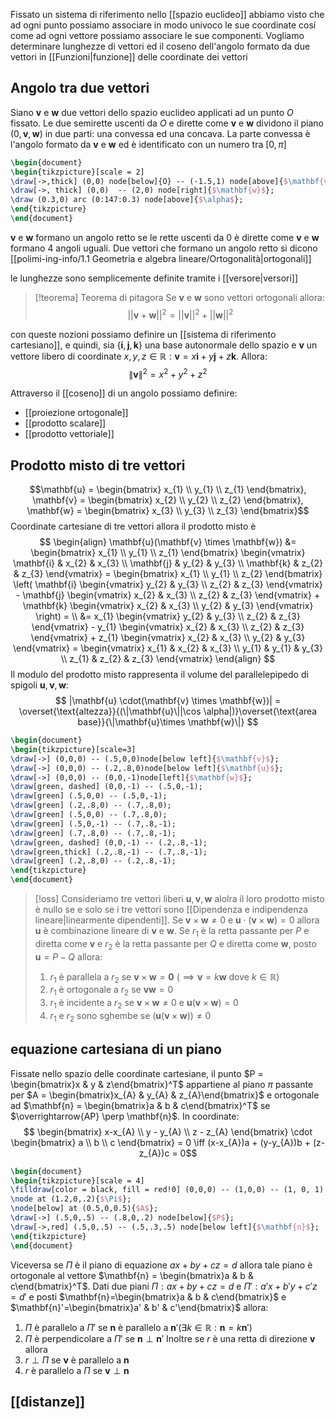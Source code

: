 Fissato un sistema di riferimento nello [[spazio euclideo]] abbiamo visto che ad ogni punto possiamo associare in modo univoco le sue coordinate cosí come ad ogni vettore possiamo associare le sue componenti. Vogliamo determinare lunghezze di vettori ed  il coseno dell'angolo formato da due vettori in [[Funzioni|funzione]] delle coordinate dei vettori


## Angolo tra due vettori
Siano $\mathbf{v}$ e $\mathbf{w}$ due vettori dello spazio euclideo applicati ad un punto $O$ fissato. Le due semirette uscenti da $O$ e dirette come $\mathbf{v}$ e $\mathbf{w}$ dividono il piano $(0,\mathbf{v},\mathbf{w})$ in due parti: una convessa ed una concava. La parte convessa è l'angolo formato da $\mathbf{v}$ e $\mathbf{w}$ ed è identificato con un numero tra $[0,\pi]$
```tikz
\begin{document}
\begin{tikzpicture}[scale = 2]
\draw[->,thick] (0,0) node[below]{O} -- (-1.5,1) node[above]{$\mathbf{v}$};
\draw[->, thick] (0,0)  -- (2,0) node[right]{$\mathbf{w}$};
\draw (0.3,0) arc (0:147:0.3) node[above]{$\alpha$};
\end{tikzpicture}
\end{document}
```
$\mathbf{v}$ e $\mathbf{w}$ formano un angolo retto se le rette uscenti da $0$ è dirette come $\mathbf{v}$ e $\mathbf{w}$ formano 4 angoli uguali. Due vettori che formano un angolo retto si dicono [[polimi-ing-info/1.1 Geometria e algebra lineare/Ortogonalità|ortogonali]]

le lunghezze sono semplicemente definite tramite i [[versore|versori]]


>[!teorema] Teorema di pitagora
>Se $\mathbf{v}$ e $\mathbf{w}$ sono vettori ortogonali allora:
> $$ ||\mathbf{v} + \mathbf{w}||^2 = ||\mathbf{v}||^2 + ||\mathbf{w}||^2 $$


con queste nozioni possiamo definire un [[sistema di riferimento cartesiano]], e quindi, sia $\left\{ \mathbf{i},\mathbf{j},\mathbf{k} \right\}$ una base autonormale dello spazio e $\mathbf{v}$ un vettore libero di coordinate $x,y,z \in \mathbb{R} : \mathbf{v} = x\mathbf{i} + y\mathbf{j} + z\mathbf{k}$. Allora:
$$ \|\mathbf{v}\|^2 = x^2 + y^2 + z^2 $$

Attraverso il [[coseno]] di un angolo possiamo definire:
- [[proiezione ortogonale]]
- [[prodotto scalare]]
- [[prodotto vettoriale]]


## Prodotto misto di tre vettori
$$\mathbf{u} = \begin{bmatrix}
x_{1} \\
y_{1} \\
z_{1}
\end{bmatrix}, \mathbf{v} = \begin{bmatrix}
x_{2} \\
y_{2} \\
z_{2}
\end{bmatrix}, \mathbf{w} = \begin{bmatrix}
x_{3} \\
y_{3} \\
z_{3}
\end{bmatrix}$$
Coordinate cartesiane di tre vettori allora il prodotto misto è
$$ \begin{align}
\mathbf{u}(\mathbf{v} \times \mathbf{w}) &= \begin{bmatrix}
x_{1} \\
y_{1} \\
z_{1}
\end{bmatrix} \begin{vmatrix}
\mathbf{i} & x_{2} & x_{3} \\
\mathbf{j} & y_{2} & y_{3} \\
\mathbf{k} & z_{2} & z_{3}
\end{vmatrix} = \begin{bmatrix}
x_{1} \\
y_{1} \\
z_{2}
\end{bmatrix} \left( \mathbf{i} \begin{vmatrix}
y_{2} & y_{3} \\
z_{2} & z_{3}
\end{vmatrix} - \mathbf{j} \begin{vmatrix}
x_{2} & x_{3} \\
z_{2} & z_{3}
\end{vmatrix} + \mathbf{k} \begin{vmatrix}
x_{2} & x_{3} \\
y_{2} & y_{3}
\end{vmatrix} \right)  = \\
&= x_{1} \begin{vmatrix}
y_{2} & y_{3} \\
z_{2} & z_{3} 
\end{vmatrix} - y_{1} \begin{vmatrix}
x_{2} & x_{3} \\
z_{2} & z_{3} 
\end{vmatrix} + z_{1} \begin{vmatrix}
x_{2} & x_{3} \\
y_{2} & y_{3}
\end{vmatrix} = \begin{vmatrix}
x_{1} & x_{2} & x_{3} \\
y_{1} & y_{1} & y_{3} \\
z_{1} & z_{2} & z_{3} 
\end{vmatrix}
\end{align} $$
Il modulo del prodotto misto rappresenta il volume del parallelepipedo di spigoli $\mathbf{u},\mathbf{v},\mathbf{w}$:
$$ |\mathbf{u} \cdot(\mathbf{v} \times \mathbf{w})| = \overset{\text{altezza}}{(\|\mathbf{u}\||\cos \alpha|)}\overset{\text{area base}}{\|\mathbf{u}\times \mathbf{w}\|} $$

```tikz
\begin{document}
\begin{tikzpicture}[scale=3]
\draw[->] (0,0,0) -- (.5,0,0)node[below left]{$\mathbf{v}$};
\draw[->] (0,0,0) -- (.2,.8,0)node[below left]{$\mathbf{u}$};
\draw[->] (0,0,0) -- (0,0,-1)node[left]{$\mathbf{w}$};
\draw[green, dashed] (0,0,-1) -- (.5,0,-1);
\draw[green] (.5,0,0) -- (.5,0,-1);
\draw[green] (.2,.8,0) -- (.7,.8,0);
\draw[green] (.5,0,0) -- (.7,.8,0);
\draw[green] (.5,0,-1) -- (.7,.8,-1);
\draw[green] (.7,.8,0) -- (.7,.8,-1);
\draw[green, dashed] (0,0,-1) -- (.2,.8,-1);
\draw[green,thick] (.2,.8,-1) -- (.7,.8,-1);
\draw[green] (.2,.8,0) -- (.2,.8,-1);
\end{tikzpicture}
\end{document}
```

>[!oss]
>Consideriamo tre vettori liberi $\mathbf{u},\mathbf{v},\mathbf{w}$ alolra il loro prodotto misto è nullo se e solo se i tre vettori sono [[Dipendenza e indipendenza lineare|linearmente dipendenti]]. Se $\mathbf{v} \times \mathbf{w} \neq 0$ e $\mathbf{u} \cdot (\mathbf{v} \times \mathbf{w}) = 0$ allora $\mathbf{u}$ è combinazione lineare di $\mathbf{v}$ e $\mathbf{w}$. Se $r_{1}$ è la retta passante per $P$ e diretta come $\mathbf{v}$ e $r_{2}$ è la retta passante per $Q$ e diretta come $\mathbf{w}$, posto $\mathbf{u} = P -Q$ allora:
>1. $r_{1}$ è parallela a $r_{2}$ se $\mathbf{v} \times \mathbf{w} = \mathbf{0}$ ($\implies \mathbf{v} = k\mathbf{w}$ dove $k \in \mathbb{R}$)
>2. $r_{1}$ è ortogonale a $r_{2}$ se $\mathbf{v}\mathbf{w} = 0$
>3. $r_{1}$ è incidente a $r_{2}$ se $\mathbf{v} \times \mathbf{w} \neq 0$ e $\mathbf{u}(\mathbf{v} \times \mathbf{w}) = 0$
>4. $r_{1}$ e $r_{2}$ sono sghembe se $(\mathbf{u}(\mathbf{v} \times \mathbf{w})) \neq 0$

## equazione cartesiana di un piano
Fissate nello spazio delle coordinate cartesiane, il punto $P = \begin{bmatrix}x & y & z\end{bmatrix}^T$ appartiene al piano $\pi$ passante per $A = \begin{bmatrix}x_{A} & y_{A} & z_{A}\end{bmatrix}$ e ortogonale ad $\mathbf{n} = \begin{bmatrix}a & b & c\end{bmatrix}^T$ se $\overrightarrow{AP} \perp \mathbf{n}$. In coordinate:
 $$ \begin{bmatrix}
x-x_{A} \\
y - y_{A} \\
z - z_{A} 
\end{bmatrix} \cdot \begin{bmatrix}
a \\
b \\
c
\end{bmatrix}  = 0 \iff (x-x_{A})a + (y-y_{A})b + (z-z_{A})c = 0$$
 ```tikz
\begin{document}
\begin{tikzpicture}[scale = 4]
 \filldraw[color = black, fill = red!0] (0,0,0) -- (1,0,0) -- (1, 0, 1) -- (0,0,1) -- (0,0,0);
 \node at (1.2,0,.2){$\Pi$};
 \node[below] at (0.5,0,0.5){$A$};
 \draw[->] (.5,0,.5) -- (.8,0,.2) node[below]{$P$};
 \draw[->,red] (.5,0,.5) -- (.5,.3,.5) node[below left]{$\mathbf{n}$};
\end{tikzpicture}
\end{document}
```
Viceversa se $\Pi$ è il piano di equazione $ax + by + cz = d$ allora tale piano è ortogonale al vettore $\mathbf{n} = \begin{bmatrix}a & b & c\end{bmatrix}^T$.
Dati due piani $\Pi: ax+by+cz=d$ e $\Pi':a'x + b'y+c'z =d'$ e posti $\mathbf{n}=\begin{bmatrix}a & b & c\end{bmatrix}$ e $\mathbf{n}'=\begin{bmatrix}a' & b' & c'\end{bmatrix}$ allora:
1. $\Pi$ è parallelo a $\Pi'$ se $\mathbf{n}$ è parallelo a $\mathbf{n}' (\exists k \in \mathbb{R} : \mathbf{n} = k\mathbf{n}')$
2. $\Pi$ è perpendicolare a $\Pi'$ se $\mathbf{n} \perp \mathbf{n}'$
Inoltre se $r$ è una retta di direzione $\mathbf{v}$ allora
1. $r \perp \Pi$ se $\mathbf{v}$ è parallelo a $\mathbf{n}$
2. $r$ è parallelo a $\Pi$ se $\mathbf{v} \perp \mathbf{n}$

## [[distanze]]

